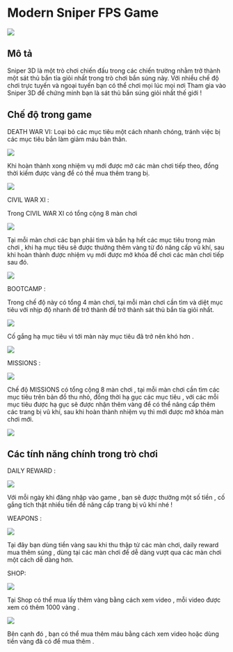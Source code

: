 # Modern Sniper FPS Game
![](https://user-images.githubusercontent.com/100570361/209440806-60bc7dfe-131c-4c15-a212-86cc24de8ed3.png)
## Mô tả

Sniper 3D là một trò chơi chiến đấu trong các chiến trường nhằm trở thành một sát thủ bắn tỉa giỏi nhất trong trò chơi bắn súng này. Với nhiều chế độ chơi trực tuyến và ngoại tuyến bạn có thể chơi mọi lúc mọi nơi
Tham gia vào Sniper 3D để chứng minh bạn là sát thủ bắn súng giỏi nhất thế giới !

## Chế độ trong game

DEATH WAR VI: Loại bỏ các mục tiêu một cách nhanh chóng, tránh việc bị các mục tiêu bắn làm giảm máu bản thân.

![](https://user-images.githubusercontent.com/100570361/209462756-df41fe74-7dcf-460b-a78e-997f1d23b2ee.jpg)

Khi hoàn thành xong nhiệm vụ mới được mở các màn chơi tiếp theo, đồng thời kiếm được vàng để có thể mua thêm trang bị.

![](https://user-images.githubusercontent.com/100570361/209455616-caee77df-efac-4dc9-becc-1a488736420e.jpg)

CIVIL WAR XI : 

Trong CIVIL WAR XI có tổng cộng 8 màn chơi

![](https://user-images.githubusercontent.com/100570361/209470552-67794bdc-483e-474f-bcec-7fe8491ed7ba.jpg)

Tại mỗi màn chơi các bạn phải tìm và bắn hạ hết các mục tiêu trong màn chơi , khi hạ mục tiêu sẽ được thưởng thêm vàng từ đó nâng cấp vũ khí, sau khi hoàn thành được nhiệm vụ mới được mở khóa để chơi các màn chơi tiếp sau đó.

![](https://user-images.githubusercontent.com/100570361/209462340-17f4b5d8-ed8d-4c4e-9cbc-449844a59649.jpg)

BOOTCAMP :

Trong chế độ này có tổng 4 màn chơi, tại mỗi màn chơi cần tìm và diệt mục tiêu với nhịp độ nhanh để trở thành để trở thành sát thủ bắn tỉa giỏi nhất.

![](https://user-images.githubusercontent.com/100570361/209462795-5c1e5004-f0be-47f4-866a-ed55c0965a54.jpg)

Cố gắng hạ mục tiêu vì tới màn này mục tiêu đã trở nên khó hơn .

![](https://user-images.githubusercontent.com/100570361/209462813-6bfdd534-b234-4675-98e7-45f9ebd2a39b.jpg)

MISSIONS :

![](https://user-images.githubusercontent.com/100570361/209470552-67794bdc-483e-474f-bcec-7fe8491ed7ba.jpg)

Chế độ MISSIONS có tổng cộng 8 màn chơi , tại mỗi màn chơi cần tìm các mục tiêu trên bản đồ thu nhỏ, đồng thời hạ gục các mục tiêu , với các mỗi mục tiêu được hạ gục sẽ được nhận thêm vàng để có thể nâng cấp thêm các trang bị vũ khí, sau khi hoàn thành nhiệm vụ thì mới được mở khóa màn chơi mới.

![](https://user-images.githubusercontent.com/100570361/209551145-d6ac3c53-0678-4459-9ccc-7750067106b4.jpg)

## Các tính năng chính trong trò chơi

DAILY REWARD :

![](https://user-images.githubusercontent.com/100570361/209462759-cfc54bcd-611e-4814-8dd5-9122081e70b6.jpg)

Với mỗi ngày khi đăng nhập vào game , bạn sẽ được thưởng một số tiền , cố gắng tích thật nhiều tiền để nâng cấp trang bị vũ khí nhé !

WEAPONS :
 
 ![](https://user-images.githubusercontent.com/100570361/209462792-cf237d1a-fe75-411e-bcb6-9a53ad124850.jpg)
 
 Tại đây bạn dùng tiền vàng sau khi thu thập từ các màn chơi, daily reward mua thêm súng , dùng tại các màn chơi để dễ dàng vượt qua các màn chơi một cách dễ dàng hơn.
 
 SHOP: 
 
 ![](https://user-images.githubusercontent.com/100570361/209462787-b955b7e7-3fb7-40ae-8e0e-d22644e37e11.jpg)
 
 Tại Shop có thể mua lấy thêm vàng bằng cách xem video , mỗi video được xem có thêm 1000 vàng .
 
 ![](https://user-images.githubusercontent.com/100570361/209462771-61cf0db1-5d07-4ab3-a755-ad18380e9dc9.jpg)
 
Bên cạnh đó , bạn có thể mua thêm máu bằng cách xem video hoặc dùng tiền vàng đã có để mua thêm .
